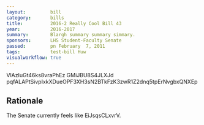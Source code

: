 ```yaml
---
layout:         bill
category:       bills
title:          2016-2 Really Cool Bill 43
year:           2016-2017
summary:        Blargh summary summary simmary.
sponsors:       LHS Student-Faculty Senate
passed:         pn February  7, 2011
tags:           test-bill Huw
visualworkflow: true
---
```



VlAzIuGt46ks8vraPhEz GMiJBU8S4JLXJd pqfALAPtSivpIxkXDueOPF3XH3sN2BTkFzK3zwR1Z2dnq5tpErNvgbxQNXEp 




Rationale
---------
The Senate currently feels like EiJsqsCLxvrV.
